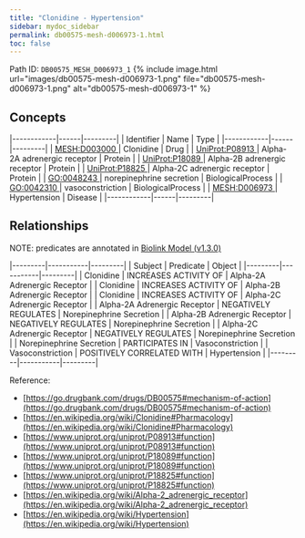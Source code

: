 ```yaml
---
title: "Clonidine - Hypertension"
sidebar: mydoc_sidebar
permalink: db00575-mesh-d006973-1.html
toc: false 
---
```



Path ID: `DB00575_MESH_D006973_1`
{% include image.html url="images/db00575-mesh-d006973-1.png" file="db00575-mesh-d006973-1.png" alt="db00575-mesh-d006973-1" %}

## Concepts

|------------|------|---------|
| Identifier | Name | Type    |
|------------|------|---------|
| <a href="https://identifiers.org/MESH:D003000">MESH:D003000 </a> | Clonidine | Drug |
| <a href="https://identifiers.org/UniProt:P08913">UniProt:P08913 </a> | Alpha-2A adrenergic receptor | Protein |
| <a href="https://identifiers.org/UniProt:P18089">UniProt:P18089 </a> | Alpha-2B adrenergic receptor | Protein |
| <a href="https://identifiers.org/UniProt:P18825">UniProt:P18825 </a> | Alpha-2C adrenergic receptor | Protein |
| <a href="https://identifiers.org/GO:0048243">GO:0048243 </a> | norepinephrine secretion | BiologicalProcess |
| <a href="https://identifiers.org/GO:0042310">GO:0042310 </a> | vasoconstriction | BiologicalProcess |
| <a href="https://identifiers.org/MESH:D006973">MESH:D006973 </a> | Hypertension | Disease |
|------------|------|---------|

## Relationships


NOTE: predicates are annotated in <a href="https://github.com/biolink/biolink-model/releases/tag/v1.3.0">Biolink Model (v1.3.0)</a>

|---------|-----------|---------|
| Subject | Predicate | Object  |
|---------|-----------|---------|
| Clonidine | INCREASES ACTIVITY OF | Alpha-2A Adrenergic Receptor |
| Clonidine | INCREASES ACTIVITY OF | Alpha-2B Adrenergic Receptor |
| Clonidine | INCREASES ACTIVITY OF | Alpha-2C Adrenergic Receptor |
| Alpha-2A Adrenergic Receptor | NEGATIVELY REGULATES | Norepinephrine Secretion |
| Alpha-2B Adrenergic Receptor | NEGATIVELY REGULATES | Norepinephrine Secretion |
| Alpha-2C Adrenergic Receptor | NEGATIVELY REGULATES | Norepinephrine Secretion |
| Norepinephrine Secretion | PARTICIPATES IN | Vasoconstriction |
| Vasoconstriction | POSITIVELY CORRELATED WITH | Hypertension |
|---------|-----------|---------|

Reference: 
  - [https://go.drugbank.com/drugs/DB00575#mechanism-of-action](https://go.drugbank.com/drugs/DB00575#mechanism-of-action)
  - [https://en.wikipedia.org/wiki/Clonidine#Pharmacology](https://en.wikipedia.org/wiki/Clonidine#Pharmacology)
  - [https://www.uniprot.org/uniprot/P08913#function](https://www.uniprot.org/uniprot/P08913#function)
  - [https://www.uniprot.org/uniprot/P18089#function](https://www.uniprot.org/uniprot/P18089#function)
  - [https://www.uniprot.org/uniprot/P18825#function](https://www.uniprot.org/uniprot/P18825#function)
  - [https://en.wikipedia.org/wiki/Alpha-2_adrenergic_receptor](https://en.wikipedia.org/wiki/Alpha-2_adrenergic_receptor)
  - [https://en.wikipedia.org/wiki/Hypertension](https://en.wikipedia.org/wiki/Hypertension)
